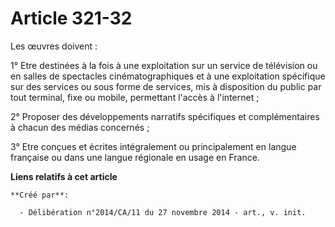 # Article 321-32

Les œuvres doivent : 

1° Etre destinées à la fois à une exploitation sur un service de télévision ou en salles de spectacles cinématographiques et
à une exploitation spécifique sur des services ou sous forme de services, mis à disposition du public par tout terminal, fixe
ou mobile, permettant l'accès à l'internet ; 

2° Proposer des développements narratifs spécifiques et complémentaires à chacun des médias concernés ; 

3° Etre conçues et écrites intégralement ou principalement en langue française ou dans une langue régionale en usage en
France.

**Liens relatifs à cet article**

	**Créé par**:

	  - Délibération n°2014/CA/11 du 27 novembre 2014 - art., v. init.

